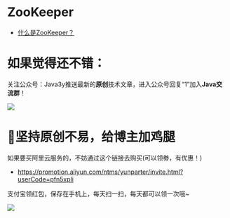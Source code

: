 # ZooKeeper #

- [什么是ZooKeeper？](https://segmentfault.com/a/1190000018876282)





# 如果觉得还不错： #

关注公众号：Java3y推送最新的**原创**技术文章，进入公众号回复“1”加入**Java交流群**！

![](https://user-gold-cdn.xitu.io/2018/2/28/161dc06a373e4f4d?w=258&h=258&f=jpeg&s=27005)


# :sparkling_heart:坚持原创不易，给博主加鸡腿 #


如果要买阿里云服务的，不妨通过这个链接去购买(可以领劵，有优惠！)

- https://promotion.aliyun.com/ntms/yunparter/invite.html?userCode=pfn5xpli



支付宝领红包，保存在手机上，每天扫一扫，每天都可以领一次哦~


![](https://user-gold-cdn.xitu.io/2018/11/18/16726109849ec9ec?w=567&h=852&f=jpeg&s=76745)


